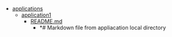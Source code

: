 - <a href = "E:\Node_projects\Node_Way\ArchivTSH_2\ArhivTimur_2\DependencyInjection-master\JavaScript\applications\cat.applications\dir.applications.md">applications</a>
    - <a href = "E:\Node_projects\Node_Way\ArchivTSH_2\ArhivTimur_2\DependencyInjection-master\JavaScript\applications\application1\cat.application1\dir.application1.md">application1</a>
        - <a href = "E:\Node_projects\Node_Way\ArchivTSH_2\ArhivTimur_2\DependencyInjection-master\JavaScript\applications\application1\README.md">README.md</a>
            - *# Markdown file from appliacation local directory
    
